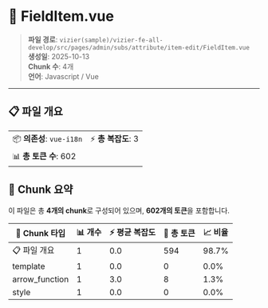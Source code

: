 # 📄 FieldItem.vue

> **파일 경로**: `vizier(sample)/vizier-fe-all-develop/src/pages/admin/subs/attribute/item-edit/FieldItem.vue`  
> **생성일**: 2025-10-13  
> **Chunk 수**: 4개  
> **언어**: Javascript / Vue
---





## 📋 파일 개요

| | |
|--|--|
| 📦 **의존성**: `vue-i18n` | ⚡ **총 복잡도**: 3 |
| 📊 **총 토큰 수**: 602 |  |






## 🧩 Chunk 요약

이 파일은 총 **4개의 chunk**로 구성되어 있으며, **602개의 토큰**을 포함합니다.

| 🧩 Chunk 타입 | 📊 개수 | ⚡ 평균 복잡도 | 📝 총 토큰 | 📈 비율 |
|---------------|--------|-------------|----------|--------|
| 📋 파일 개요 | 1 | 0.0 | 594 | 98.7% |
| template | 1 | 0.0 | 0 | 0.0% |
| arrow_function | 1 | 3.0 | 8 | 1.3% |
| style | 1 | 0.0 | 0 | 0.0% |

